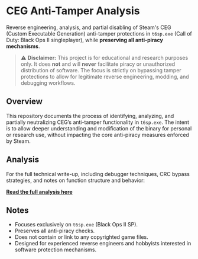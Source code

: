# CEG Anti-Tamper Analysis

Reverse engineering, analysis, and partial disabling of Steam's CEG (Custom Executable Generation) anti-tamper protections in `t6sp.exe` (Call of Duty: Black Ops II singleplayer), while **preserving all anti-piracy mechanisms**.

> ⚠️ **Disclaimer:** This project is for educational and research purposes only. It does **not** and will **never** facilitate piracy or unauthorized distribution of software. The focus is strictly on bypassing tamper protections to allow for legitimate reverse engineering, modding, and debugging workflows.


## Overview

This repository documents the process of identifying, analyzing, and partially neutralizing CEG’s anti-tamper functionality in `t6sp.exe`. The intent is to allow deeper understanding and modification of the binary for personal or research use, without impacting the core anti-piracy measures enforced by Steam.

## Analysis

For the full technical write-up, including debugger techniques, CRC bypass strategies, and notes on function structure and behavior:

[**Read the full analysis here**](ANALYSIS.md)


## Notes

- Focuses exclusively on `t6sp.exe` (Black Ops II SP).
- Preserves all anti-piracy checks.
- Does not contain or link to any copyrighted game files.
- Designed for experienced reverse engineers and hobbyists interested in software protection mechanisms.
